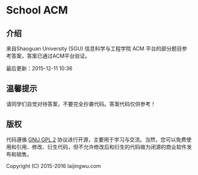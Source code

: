 # School ACM

## 介绍

来自Shaoguan University (SGU) 信息科学与工程学院 ACM 平台的部分题目参考答案，答案已通过ACM平台验证。

最后更新：2015-12-11 10:36

## 温馨提示

请同学们自觉对待答案，不要完全抄袭代码。答案代码仅供参考！

## 版权

代码遵循 <u>GNU GPL 2</u> 协议进行开源，主要用于学习与交流。当然，您可以免费使用和引用、修改、衍生代码，但不允许修改后和衍生的代码做为闭源的商业软件发布和销售。

Copyright (C) 2015-2016 laijingwu.com



